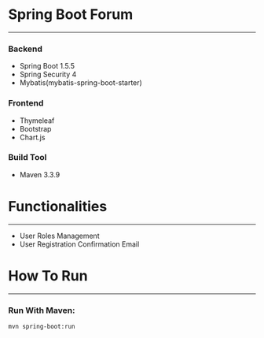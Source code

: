 # Spring Boot Forum 
-----------------------------------

### Backend
- Spring Boot 1.5.5
- Spring Security 4
- Mybatis(mybatis-spring-boot-starter)

### Frontend
- Thymeleaf
- Bootstrap
- Chart.js

### Build Tool
- Maven 3.3.9

# Functionalities
-----------------------------------
- User Roles Management
- User Registration Confirmation Email

# How To Run
-----------------------------------
### Run With Maven:
```
mvn spring-boot:run
